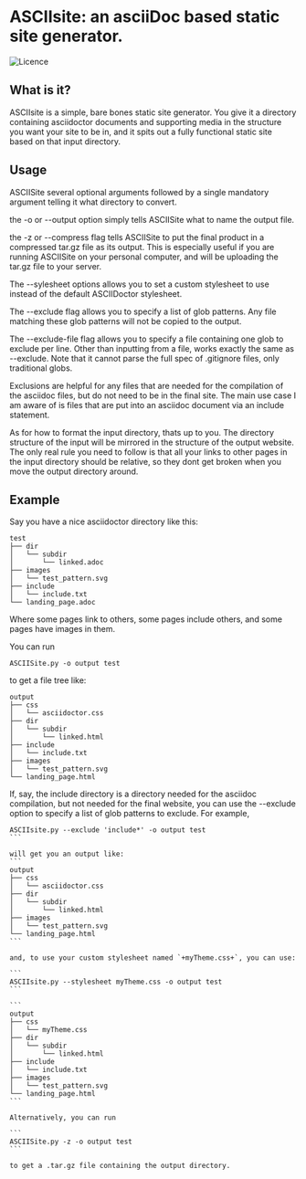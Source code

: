 # ASCIIsite: an asciiDoc based static site generator.

![Licence](https://img.shields.io/badge/Licence-GPL-blue)

## What is it?
ASCIIsite is a simple, bare bones static site generator. You give it a directory containing asciidoctor documents and supporting media in the structure you want your site to be in, and it spits out a fully functional static site based on that input directory.

## Usage

ASCIISite several optional arguments followed by a single mandatory argument telling it what directory to convert.

the -o or --output option simply tells ASCIISite what to name the output file.

the -z or --compress flag tells ASCIISite to put the final product in a compressed tar.gz file as its output. 
This is especially useful if you are running ASCIISite on your personal computer, and will be uploading the tar.gz file to your server.

The --sylesheet options allows you to set a custom stylesheet to use instead of the default ASCIIDoctor stylesheet.

The --exclude flag allows you to specify a list of glob patterns. Any file matching these glob patterns will not be copied to the output.

The --exclude-file flag allows you to specify a file containing one glob to exclude per line. Other than inputting from a file, works exactly the same as --exclude. Note that it cannot parse the full spec of .gitignore files, only traditional globs.

Exclusions are helpful for any files that are needed for the compilation of the asciidoc files, but do not need to be in the final site.
The main use case I am aware of is files that are put into an asciidoc document via an include statement.

As for how to format the input directory, thats up to you. The directory structure of the input will be mirrored in the structure of the output website.
The only real rule you need to follow is that all your links to other pages in the input directory should be relative, so they dont get broken when you move the output directory around.

## Example
Say you have a nice asciidoctor directory like this:

```
test
├── dir
│   └── subdir
│       └── linked.adoc
├── images
│   └── test_pattern.svg
├── include
│   └── include.txt
└── landing_page.adoc
```

Where some pages link to others, some pages include others, and some pages have images in them.

You can run
```
ASCIISite.py -o output test
```

to get a file tree like:
```
output
├── css
│   └── asciidoctor.css
├── dir
│   └── subdir
│       └── linked.html
├── include
│   └── include.txt
├── images
│   └── test_pattern.svg
└── landing_page.html
```

If, say, the include directory is a directory needed for the asciidoc compilation,
but not needed for the final website, you can use the --exclude option to specify a list of glob patterns to exclude. For example, 
````
ASCIIsite.py --exclude 'include*' -o output test
```

will get you an output like:
```
output
├── css
│   └── asciidoctor.css
├── dir
│   └── subdir
│       └── linked.html
├── images
│   └── test_pattern.svg
└── landing_page.html
```

and, to use your custom stylesheet named `+myTheme.css+`, you can use:

```
ASCIIsite.py --stylesheet myTheme.css -o output test
```

```
output
├── css
│   └── myTheme.css
├── dir
│   └── subdir
│       └── linked.html
├── include
│   └── include.txt
├── images
│   └── test_pattern.svg
└── landing_page.html
```

Alternatively, you can run

```
ASCIISite.py -z -o output test
```

to get a .tar.gz file containing the output directory.
